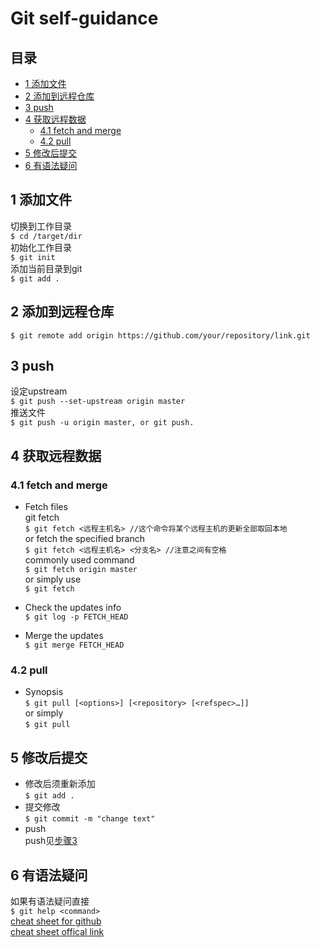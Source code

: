 # Git self-guidance  
## 目录  
* [1 添加文件](#1-添加文件)  
* [2 添加到远程仓库](#2-添加到远程仓库)  
* [3 push](#3-push)  
* [4 获取远程数据](#4-获取远程数据)  
    * [4.1 fetch and merge](#4.1-fetch-and-merge)  
    * [4.2 pull](#4.2-pull)  
* [5 修改后提交](#5-修改后提交)  
* [6 有语法疑问](#6-有语法疑问)

## 1 添加文件
切换到工作目录  
`$ cd /target/dir`  
初始化工作目录  
`$ git init`  
添加当前目录到git  
`$ git add .`  

## 2 添加到远程仓库
`$ git remote add origin https://github.com/your/repository/link.git`  

## 3 push 
设定upstream  
`$ git push --set-upstream origin master`  
推送文件  
`$ git push -u origin master, or git push.`  

## 4 获取远程数据
### 4.1 fetch and merge  
* Fetch files  
git fetch  
`$ git fetch <远程主机名> //这个命令将某个远程主机的更新全部取回本地`  
or fetch the specified branch  
`$ git fetch <远程主机名> <分支名> //注意之间有空格`  
commonly used command  
`$ git fetch origin master`  
or simply use  
`$ git fetch`  

* Check the updates info  
`$ git log -p FETCH_HEAD`  

* Merge the updates  
`$ git merge FETCH_HEAD`  

### 4.2 pull
* Synopsis  
`$ git pull [<options>] [<repository> [<refspec>…]]`  
or simply  
`$ git pull`  

## 5 修改后提交
* 修改后须重新添加  
`$ git add .`  
* 提交修改  
`$ git commit -m "change text"`  
* push  
push见[步骤3](#3-push)  
## 6 有语法疑问
如果有语法疑问直接  
`$ git help <command>`  
[cheat sheet for github](/docs/github-git-cheat-sheet.pdf)  
[cheat sheet offical link](https://github.github.com/training-kit/downloads/github-git-cheat-sheet.pdf)
